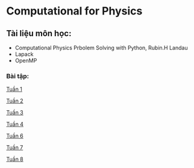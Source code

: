 # Computational for Physics

## Tài liệu môn học:

- Computational Physics Prbolem Solving with Python, Rubin.H Landau
- Lapack
- OpenMP

### Bài tập:

[Tuần 1](https://github.com/nguyn21012003/homework-for-pptt/tree/main/buoi_1_1909/pythonfile)

[Tuần 2](https://github.com/nguyn21012003/homework-for-pptt/tree/main/buoi_2_2609)

[Tuần 3](https://github.com/nguyn21012003/homework-for-pptt/tree/main/buoi_3_0310)

[Tuần 4](https://github.com/nguyn21012003/homework-for-pptt/tree/main/buoi_4_1010)

[Tuần 6](https://github.com/nguyn21012003/homework-for-pptt/tree/main/buoi_6_2410)

[Tuần 7](https://github.com/nguyn21012003/homework-for-pptt/tree/main/buoi_7_3110)

[Tuần 8]()
